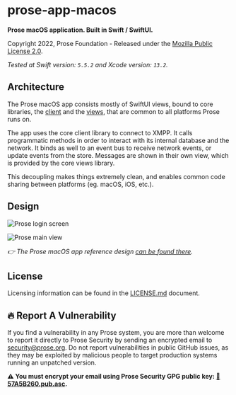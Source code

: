 # prose-app-macos

**Prose macOS application. Built in Swift / SwiftUI.**

Copyright 2022, Prose Foundation - Released under the [Mozilla Public License 2.0](./LICENSE.md).

_Tested at Swift version: `5.5.2` and Xcode version: `13.2`._

## Architecture

The Prose macOS app consists mostly of SwiftUI views, bound to core libraries, the [client](https://github.com/prose-im/prose-core-client) and the [views](https://github.com/prose-im/prose-core-views), that are common to all platforms Prose runs on.

The app uses the core client library to connect to XMPP. It calls programmatic methods in order to interact with its internal database and the network. It binds as well to an event bus to receive network events, or update events from the store. Messages are shown in their own view, which is provided by the core views library.

This decoupling makes things extremely clean, and enables common code sharing between platforms (eg. macOS, iOS, etc.).

## Design

![Prose login screen](https://user-images.githubusercontent.com/1451907/174249620-53466954-c782-4c91-b276-953aa7cca491.jpg)

![Prose main view](https://user-images.githubusercontent.com/1451907/174249677-d6c2f027-4a2a-4600-9186-45bc52b6095e.jpg)

_👉 The Prose macOS app reference design [can be found there](https://github.com/prose-im/prose-medley/blob/master/designs/app/prose-app-macos.sketch)._

## License

Licensing information can be found in the [LICENSE.md](./LICENSE.md) document.

## :fire: Report A Vulnerability

If you find a vulnerability in any Prose system, you are more than welcome to report it directly to Prose Security by sending an encrypted email to [security@prose.org](mailto:security@prose.org). Do not report vulnerabilities in public GitHub issues, as they may be exploited by malicious people to target production systems running an unpatched version.

**:warning: You must encrypt your email using Prose Security GPG public key: [:key:57A5B260.pub.asc](https://files.prose.org/public/keys/gpg/57A5B260.pub.asc).**
